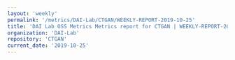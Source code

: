 ```yaml
---
layout: 'weekly'
permalink: '/metrics/DAI-Lab/CTGAN/WEEKLY-REPORT-2019-10-25'
title: 'DAI Lab OSS Metrics Metrics report for CTGAN | WEEKLY-REPORT-2019-10-25'
organization: 'DAI-Lab'
repository: 'CTGAN'
current_date: '2019-10-25'
---
```


